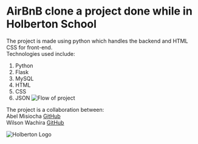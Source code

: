 # AirBnB clone a project done while in Holberton School

The project is made using python which handles the backend and HTML CSS for front-end.\
Technologies used include:
1. Python
2. Flask
3. MySQL
4. HTML
5. CSS
6. JSON
![Flow of project](https://s3.amazonaws.com/alx-intranet.hbtn.io/uploads/medias/2018/6/815046647d23428a14ca.png?X-Amz-Algorithm=AWS4-HMAC-SHA256&X-Amz-Credential=AKIARDDGGGOUSBVO6H7D%2F20221122%2Fus-east-1%2Fs3%2Faws4_request&X-Amz-Date=20221122T145815Z&X-Amz-Expires=86400&X-Amz-SignedHeaders=host&X-Amz-Signature=420ef48b01ad2d996342c4a135aef1b00e8b9920445cbc073695ed001f4e3a7a)

The project is a collaboration between: \
Abel Misiocha [GitHub](github.com/coddedwells)\
Wilson Wachira [GitHub](github.com/wachira141)


![Holberton Logo](https://s3.amazonaws.com/alx-intranet.hbtn.io/uploads/medias/2018/6/65f4a1dd9c51265f49d0.png?X-Amz-Algorithm=AWS4-HMAC-SHA256&X-Amz-Credential=AKIARDDGGGOUSBVO6H7D%2F20221122%2Fus-east-1%2Fs3%2Faws4_request&X-Amz-Date=20221122T145815Z&X-Amz-Expires=86400&X-Amz-SignedHeaders=host&X-Amz-Signature=db2404b2334d39df39c0c048269180b0945f2dac456b56364bae47c6b351859f)

